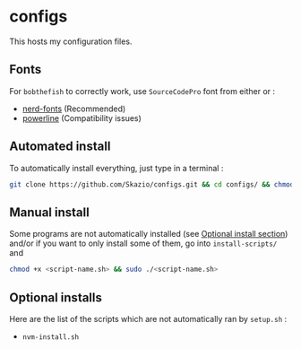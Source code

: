 # configs

This hosts my configuration files.

## Fonts

For `bobthefish` to correctly work, use `SourceCodePro` font from either or :
- [nerd-fonts](https://github.com/ryanoasis/nerd-fonts/tree/master/patched-fonts/SourceCodePro/Regular) (Recommended)
- [powerline](https://github.com/powerline/fonts/tree/master/SourceCodePro) (Compatibility issues)

## Automated install

To automatically install everything, just type in a terminal :
```bash
git clone https://github.com/Skazio/configs.git && cd configs/ && chmod +x setup.sh && sudo ./setup.sh
```

## Manual install

Some programs are not automatically installed (see [Optional install section](#optional-install)) and/or if you want to only install some of them, go into `install-scripts/` and
```bash
chmod +x <script-name.sh> && sudo ./<script-name.sh>
```

## Optional installs	

Here are the list of the scripts which are not automatically ran by `setup.sh` :

- `nvm-install.sh`

